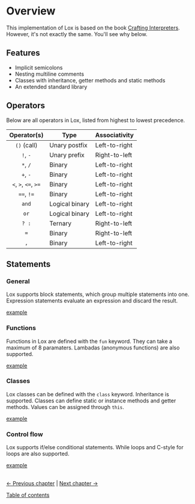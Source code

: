 # Overview
This implementation of Lox is based on the book [Crafting Interpreters](https://craftinginterpreters.com). However, it's not exactly the same. You'll see why below.

## Features
- Implicit semicolons
- Nesting multiline comments
- Classes with inheritance, getter methods and static methods
- An extended standard library

## Operators
Below are all operators in Lox, listed from highest to lowest precedence.

| Operator(s)          | Type           | Associativity |
| :------------------: | -------------- | ------------- |
| `()` (call)          | Unary postfix  | Left-to-right |
| `!`, `-`             | Unary prefix   | Right-to-left |
| `*`, `/`             | Binary         | Left-to-right |
| `+`, `-`             | Binary         | Left-to-right |
| `<`, `>`, `<=`, `>=` | Binary         | Left-to-right |
| `==`, `!=`           | Binary         | Left-to-right |
| `and`                | Logical binary | Left-to-right |
| `or`                 | Logical binary | Left-to-right |
| `? :`                | Ternary        | Right-to-left |
| `=`                  | Binary         | Right-to-left |
| `,`                  | Binary         | Left-to-right |


## Statements
### General
Lox supports block statements, which group multiple statements into one.
Expression statements evaluate an expression and discard the result.

[example](../examples/general.lox)

### Functions
Functions in Lox are defined with the `fun` keyword. They can take a maximum of 8 paramaters. Lambadas (anonymous functions) are also supported.

[example](../examples/function.lox)

### Classes
Lox classes can be defined with the `class` keyword. Inheritance is supported. Classes can define static or instance methods and getter methods. Values can be assigned through `this`.

[example](../examples/class.lox)

### Control flow
Lox supports if/else conditional statements. While loops and C-style for loops are also supported.

[example](../examples/control-flow.lox)

\
[<- Previous chapter](./01-setup.md) | [Next chapter ->](./03-data.md)

[Table of contents](./00-contents.md)
